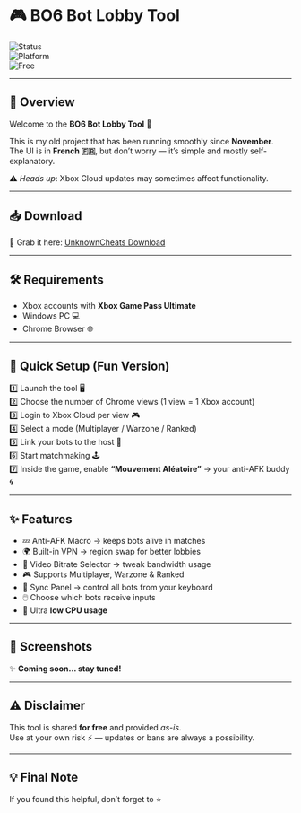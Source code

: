 # 🎮 BO6 Bot Lobby Tool  

![Status](https://img.shields.io/badge/Status-Coming%20Soon-blueviolet?style=for-the-badge)  
![Platform](https://img.shields.io/badge/Platform-Xbox%20Cloud%20Gaming-green?style=for-the-badge)  
![Free](https://img.shields.io/badge/Price-Free-brightgreen?style=for-the-badge)  

---

## 🚀 Overview  
Welcome to the **BO6 Bot Lobby Tool** 🎉  

This is my old project that has been running smoothly since **November**.  
The UI is in **French 🇫🇷**, but don’t worry — it’s simple and mostly self-explanatory.  

⚠️ *Heads up*: Xbox Cloud updates may sometimes affect functionality.  

---

## 📥 Download  
🔗 Grab it here: [UnknownCheats Download](https://www.unknowncheats.me/forum/downloads.php?do=file&id=49413)  

---

## 🛠️ Requirements  
- Xbox accounts with **Xbox Game Pass Ultimate**  
- Windows PC 💻  
- Chrome Browser 🌐  

---

## 🎯 Quick Setup (Fun Version)  
1️⃣ Launch the tool 🖥️  
2️⃣ Choose the number of Chrome views (1 view = 1 Xbox account)  
3️⃣ Login to Xbox Cloud per view 🎮  
4️⃣ Select a mode (Multiplayer / Warzone / Ranked)  
5️⃣ Link your bots to the host 👾  
6️⃣ Start matchmaking 🕹️  
7️⃣ Inside the game, enable **“Mouvement Aléatoire”** → your anti-AFK buddy 🌀  

---

## ✨ Features  
- 💤 Anti-AFK Macro → keeps bots alive in matches  
- 🌍 Built-in VPN → region swap for better lobbies  
- 📶 Video Bitrate Selector → tweak bandwidth usage  
- 🎮 Supports Multiplayer, Warzone & Ranked  
- 🎹 Sync Panel → control all bots from your keyboard  
- 🖱️ Choose which bots receive inputs  
- 🧊 Ultra **low CPU usage**  

---

## 📸 Screenshots  
✨ **Coming soon... stay tuned!**  

---

## ⚠️ Disclaimer  
This tool is shared **for free** and provided *as-is*.  
Use at your own risk ⚡ — updates or bans are always a possibility.  

---

## 💡 Final Note  
If you found this helpful, don’t forget to ⭐
